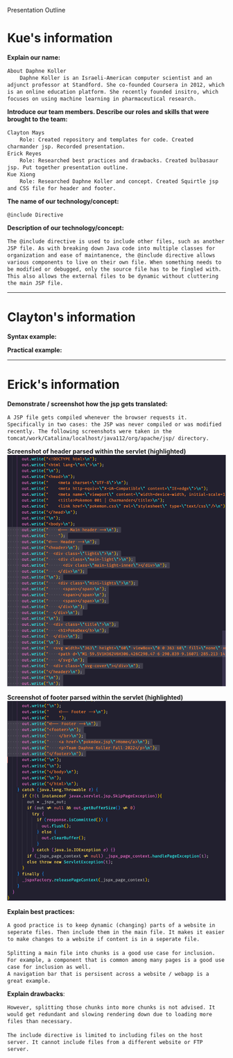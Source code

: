 Presentation Outline

# Kue's information
**Explain our name:**

    About Daphne Koller
        Daphne Koller is an Israeli-American computer scientist and an adjunct professor at Standford. She co-founded Coursera in 2012, which is an online education platform. She recently founded insitro, which focuses on using machine learning in pharmaceutical research.

**Introduce our team members. Describe our roles and skills that were brought to the team:**

    Clayton Mays
        Role: Created repository and templates for code. Created charmander jsp. Recorded presentation.
    Erick Reyes
        Role: Researched best practices and drawbacks. Created bulbasaur jsp. Put together presentation outline.
    Kue Xiong
        Role: Researched Daphne Koller and concept. Created Squirtle jsp and CSS file for header and footer.

**The name of our technology/concept:**

    @include Directive

**Description of our technology/concept:**

    The @include directive is used to include other files, such as another JSP file. As with breaking down Java code into multiple classes for organization and ease of maintanence, the @include directive allows various components to live on their own file. When something needs to be modified or debugged, only the source file has to be fingled with. This also allows the external files to be dynamic without cluttering the main JSP file.

---
# Clayton's information
**Syntax example:**

**Practical example:**

---
# Erick's information
**Demonstrate / screenshot how the jsp gets translated:**

    A JSP file gets compiled whenever the browser requests it. Specifically in two cases: the JSP was never compiled or was modified recently. The following screenshots were taken in the tomcat/work/Catalina/localhost/java112/org/apache/jsp/ directory.

**Screenshot of header parsed within the servlet (highlighted)**
![the header of our mini project parsed within the servlet](parse-header.png)

**Screenshot of footer parsed within the servlet (highlighted)**
![the footer of our mini project parsed within the servlet](parse-footer.png)

**Explain best practices:**

    A good practice is to keep dynamic (changing) parts of a website in seperate files. Then include them in the main file. It makes it easier to make changes to a website if content is in a seperate file.

    Splitting a main file into chunks is a good use case for inclusion. For example, a component that is common among many pages is a good use case for inclusion as well.
    A navigation bar that is persisent across a website / webapp is a great example.
**Explain drawbacks**:

    However, splitting those chunks into more chunks is not advised. It would get redundant and slowing rendering down due to loading more files than necessary.

    The include directive is limited to including files on the host server. It cannot include files from a different website or FTP server.

